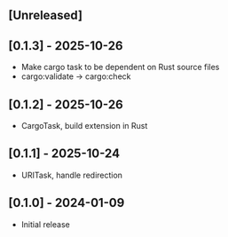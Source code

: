 ## [Unreleased]

## [0.1.3] - 2025-10-26

- Make cargo task to be dependent on Rust source files
- cargo:validate -> cargo:check

## [0.1.2] - 2025-10-26

- CargoTask, build extension in Rust

## [0.1.1] - 2025-10-24

- URITask, handle redirection

## [0.1.0] - 2024-01-09

- Initial release
